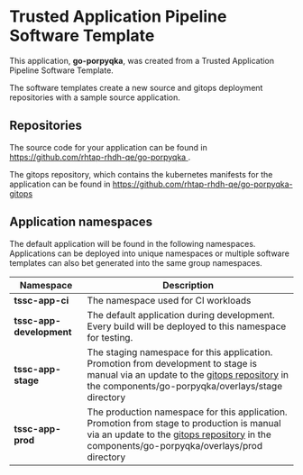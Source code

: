 # Trusted Application Pipeline Software Template

This application, **go-porpyqka**, was created from a Trusted Application Pipeline Software Template.

The software templates create a new source and gitops deployment repositories with a sample source application. 

## Repositories

The source code for your application can be found in [https://github.com/rhtap-rhdh-qe/go-porpyqka ](https://github.com/rhtap-rhdh-qe/go-porpyqka ).
 
The gitops repository, which contains the kubernetes manifests for the application can be found in 
[https://github.com/rhtap-rhdh-qe/go-porpyqka-gitops ](https://github.com/rhtap-rhdh-qe/go-porpyqka-gitops ) 

## Application namespaces 

The default application will be found in the following namespaces. Applications can be deployed into unique namespaces or multiple software templates can also bet generated into the same group namespaces.  

|  Namespace   |  Description   |  
| -------- | -------- |
| **tssc-app-ci** | The namespace used for CI workloads |
| **tssc-app-development** | The default application during development. Every build will be deployed to this namespace for testing. |
| **tssc-app-stage** | The staging namespace for this application. Promotion from development to stage is manual via an update to the [gitops repository](https://github.com/rhtap-rhdh-qe/go-porpyqka-gitops ) in the components/go-porpyqka/overlays/stage directory |
| **tssc-app-prod** | The production namespace for this application. Promotion from stage to production is manual via an update to the [gitops repository](https://github.com/rhtap-rhdh-qe/go-porpyqka-gitops ) in the components/go-porpyqka/overlays/prod directory |